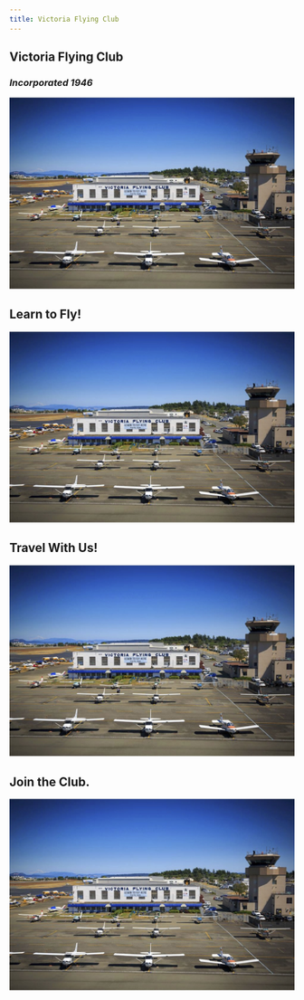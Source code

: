 ```yaml
---
title: Victoria Flying Club
---
```


<section class="mycard home container-fluid grid" id="card1">
  <div>

  # Victoria Flying Club

  ### _Incorporated 1946_

  </div>
  <div> <img id="same" src="/images/vfc2.jpg" alt="VFC 1"> </div>
</section>

<section class="mycard home container-fluid grid" id="card2">
  <div>

  # Learn to Fly!

  </div>
  <div> <img id="same" src="/images/vfc2.jpg" alt="VFC 1"> </div>
</section>

<section class="mycard home container-fluid grid" id="card3">
  <div>

  # Travel With Us!

  </div>
  <div> <img id="same" src="/images/vfc2.jpg" alt="VFC 1"> </div>
</section>

<section class="mycard home container-fluid grid" id="card4">
  <div>

  # Join the Club.

  </div>
  <div> <img id="same" src="/images/vfc2.jpg" alt="VFC 1"> </div>
</section>
